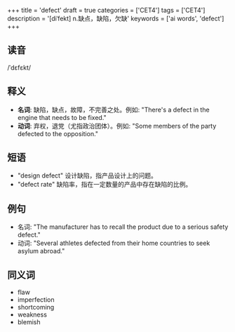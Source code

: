 +++
title = 'defect'
draft = true
categories = ['CET4']
tags = ['CET4']
description = '[diˈfekt] n.缺点，缺陷，欠缺'
keywords = ['ai words', 'defect']
+++

## 读音
/ˈdɛfɛkt/

## 释义
- **名词**: 缺陷，缺点，故障，不完善之处。例如: "There's a defect in the engine that needs to be fixed."
- **动词**: 弃权，退党（尤指政治团体）。例如: "Some members of the party defected to the opposition."

## 短语
- "design defect" 设计缺陷，指产品设计上的问题。
- "defect rate" 缺陷率，指在一定数量的产品中存在缺陷的比例。

## 例句
- 名词: "The manufacturer has to recall the product due to a serious safety defect."
- 动词: "Several athletes defected from their home countries to seek asylum abroad."

## 同义词
- flaw
- imperfection
- shortcoming
- weakness
- blemish
